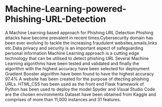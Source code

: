 # Machine-Learning-powered-Phishing-URL-Detection
A Machine Learning based approach for Phishing URL Detection
Phishing attacks have become prevalent in recent times.Cybersecurity domain has been ever evolving to tackle the increasing fraudulent websites,emails,links etc.Data privacy and security is an important aspect of safeguarding personal information
Machine Learning approach is a cutting edge technology that can be utilised to detect phishing URL
Several Machine Learning algorithms have been tested and validated and finally the algorithm with the highest accuracy have been selected for deployment
Gradient Booster algorithm have been found to have the highest accuracy 97.4%
A website has been created for the purpose of dtecting phishing URLs.
HTML,CSS has been used as the front end
Flask framework of Python has been used to deploy the model
Spyder and Visual Studio Code are the chosen environments
Dataset have been obtained from Kaggle and comprises of more than 11,000 instances and 31 features.

